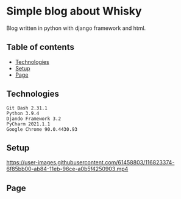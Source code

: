 # Simple blog about Whisky
Blog written in python with django framework and html.
## Table of contents
* [Technologies](#technologies)
* [Setup](#setup)
* [Page](#page)


## Technologies
```
Git Bash 2.31.1  
Python 3.9.4  
Djando Framework 3.2
PyCharm 2021.1.1  
Google Chrome 90.0.4430.93  
```
## Setup
https://user-images.githubusercontent.com/61458803/116823374-6f85bb00-ab84-11eb-96ce-a0b5f4250903.mp4

## Page
